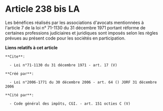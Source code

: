 # Article 238 bis LA

Les bénéfices réalisés par les associations d'avocats mentionnées à l'article 7 de la loi n° 71-1130 du 31 décembre 1971
portant réforme de certaines professions judiciaires et juridiques sont imposés selon les règles prévues au présent code pour
les sociétés en participation.

**Liens relatifs à cet article**

	**Cite**:

	  - Loi n°71-1130 du 31 décembre 1971 - art. 17 (V)

	**Créé par**:

	  - Loi n°2006-1771 du 30 décembre 2006 - art. 64 () JORF 31 décembre 2006

	**Cité par**:

	  - Code général des impôts, CGI. - art. 151 octies C (V)
